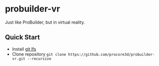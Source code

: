 # probuilder-vr

Just like ProBuilder, but in virtual reality.

## Quick Start

- Install [git lfs](https://git-lfs.github.com/)
- Clone repository `git clone https://github.com/procore3d/probuilder-vr.git --recursive`
